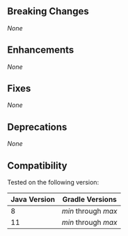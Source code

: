 <!-- User facing summary of the key changes in this release -->

<!--
  In each section below list the included changes in this release **since the last final release**.
    - This should be an unordered list
    - If no changes for the section replace use: _None_
    - Significant dependency updates should be listed as well

  Breaking changes indicate:
    - Drop compatibility for a Java or Gradle version
    - Require a change to the user's build scripts
    - Change behavior in workflow-breaking way

  Enhancements indicate:
    - Introduction of a new feature/behavior that does not meet breaking criteria above

  Fixes indicate:
    - A fix to an issue that does not meet the breaking criteria above

  Deprecations indicate:
    - Features that should no longer be used

  Listed changes should include:
    - Issue/PR number at the start of the line
    - Brief summary of the change and its impact on users
    - In parentheses, GitHub handle of the user who provided the change (if not a core team member)

  Example:

  - #123 Dropped support for Gradle versions before 4.3 due to use of Provider API to lazily configure tasks.
-->

## Breaking Changes

_None_

## Enhancements

_None_

## Fixes

_None_

## Deprecations

_None_

## Compatibility

Tested on the following version:

<!-- Ensure this is in sync with the versions from the `modules/clojurephant-plugin/.stutter/ lock files` -->
<!-- We should indicate Clojure version compatibility at some point, but we don't have tests for this yet -->

| Java Version | Gradle Versions     |
| ------------ | ------------------- |
| 8            | _min_ through _max_ |
| 11           | _min_ through _max_ |
